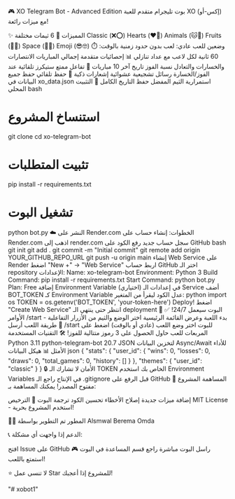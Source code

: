 🎮 XO Telegram Bot - Advanced Edition
بوت تليجرام متقدم للعبة XO (إكس-أو) مع ميزات رائعة!

✨ المميزات
🎨 6 ثيمات مختلفة
Classic (❌⭕)
Hearts (❤️💙)
Animals (🐱🐶)
Fruits (🍎🍊)
Space (🌟🌙)
Emoji (😎🤓)
⏱️ وضعين للعب
عادي: لعب بدون حدود زمنية
بالوقت: 60 ثانية لكل لاعب مع عداد تنازلي
📊 إحصائيات متقدمة
إجمالي المباريات
الانتصارات والخسارات والتعادل
نسبة الفوز
تاريخ آخر 10 مباريات
🎵 تفاعل ممتع
ستيكرز تلقائية عند الفوز/الخسارة
رسائل تشجيعية عشوائية
إشعارات ذكية
💾 حفظ تلقائي
حفظ جميع البيانات في xo_data.json
استمرارية الثيم المفضل
حفظ التاريخ الكامل
🚀 التثبيت المحلي
bash
# استنساخ المشروع
git clone <your-repo-url>
cd xo-telegram-bot

# تثبيت المتطلبات
pip install -r requirements.txt

# تشغيل البوت
python bot.py
☁️ النشر على Render.com
الخطوات:
إنشاء حساب على Render.com
اذهب إلى render.com
سجل حساب جديد
رفع الكود على GitHub
bash
   git init
   git add .
   git commit -m "Initial commit"
   git remote add origin YOUR_GITHUB_REPO_URL
   git push -u origin main
إنشاء Web Service على Render
اضغط "New +" → "Web Service"
اربط حساب GitHub
اختر الـ repository
الإعدادات:
Name: xo-telegram-bot
Environment: Python 3
Build Command: pip install -r requirements.txt
Start Command: python bot.py
Plan: Free
إضافة Environment Variable (اختياري)
في إعدادات الـ Service
أضف BOT_TOKEN كـ Environment Variable
عدل الكود ليقرأ من المتغير:
python
   import os
   TOKEN = os.getenv('BOT_TOKEN', 'your-token-here')
Deploy!
اضغط "Create Web Service"
انتظر حتى ينتهي الـ deployment
البوت سيعمل 24/7! ✅
📱 الأوامر
/start - بدء اللعبة وعرض القائمة الرئيسية
اختر الوضع والثيم من الأزرار التفاعلية
🎯 طريقة اللعب
أرسل /start للبوت
اختر وضع اللعب (عادي أو بالوقت)
اضغط على المربعات للعب
حاول الحصول على 3 رموز متتالية للفوز!
🛠️ التقنيات المستخدمة
Python 3.11
python-telegram-bot 20.7
JSON لتخزين البيانات
Async/Await للأداء الأمثل
📊 هيكل البيانات
json
{
  "stats": {
    "user_id": {
      "wins": 0,
      "losses": 0,
      "draws": 0,
      "total_games": 0,
      "history": []
    }
  },
  "themes": {
    "user_id": "classic"
  }
}
🔒 الأمان
لا تشارك الـ TOKEN الخاص بك
استخدم Environment Variables في الإنتاج
راجع الـ .gitignore قبل الرفع على GitHub
🤝 المساهمة
المشروع مفتوح المصدر! يمكنك المساهمة بـ:

إضافة ميزات جديدة
إصلاح الأخطاء
تحسين الكود
ترجمة البوت
📝 الترخيص
MIT License - استخدم المشروع بحرية!

👨‍💻 المطور
تم التطوير بواسطة Alsmwal Berema Omda

📞 الدعم
إذا واجهت أي مشكلة:

افتح Issue على GitHub
راسل البوت مباشرة
راجع قسم المساعدة في البوت
🎮 استمتع باللعب!

⭐ لا تنسى عمل Star للمشروع إذا أعجبك!

"# xobot1" 
